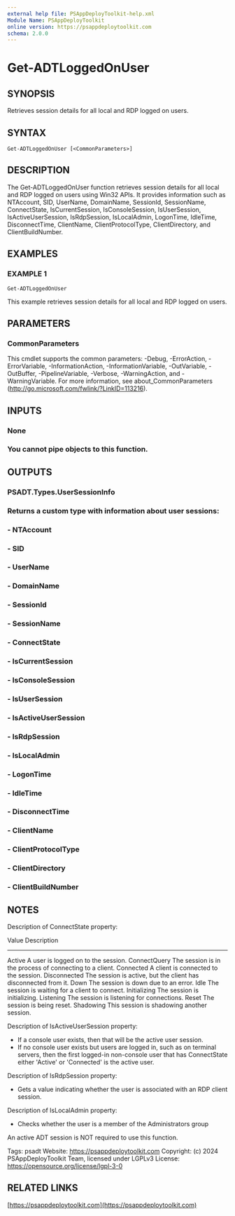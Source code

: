 ```yaml
---
external help file: PSAppDeployToolkit-help.xml
Module Name: PSAppDeployToolkit
online version: https://psappdeploytoolkit.com
schema: 2.0.0
---
```


# Get-ADTLoggedOnUser

## SYNOPSIS
Retrieves session details for all local and RDP logged on users.

## SYNTAX

```
Get-ADTLoggedOnUser [<CommonParameters>]
```

## DESCRIPTION
The Get-ADTLoggedOnUser function retrieves session details for all local and RDP logged on users using Win32 APIs.
It provides information such as NTAccount, SID, UserName, DomainName, SessionId, SessionName, ConnectState, IsCurrentSession, IsConsoleSession, IsUserSession, IsActiveUserSession, IsRdpSession, IsLocalAdmin, LogonTime, IdleTime, DisconnectTime, ClientName, ClientProtocolType, ClientDirectory, and ClientBuildNumber.

## EXAMPLES

### EXAMPLE 1
```
Get-ADTLoggedOnUser
```

This example retrieves session details for all local and RDP logged on users.

## PARAMETERS

### CommonParameters
This cmdlet supports the common parameters: -Debug, -ErrorAction, -ErrorVariable, -InformationAction, -InformationVariable, -OutVariable, -OutBuffer, -PipelineVariable, -Verbose, -WarningAction, and -WarningVariable.
For more information, see about_CommonParameters (http://go.microsoft.com/fwlink/?LinkID=113216).

## INPUTS

### None
### You cannot pipe objects to this function.
## OUTPUTS

### PSADT.Types.UserSessionInfo
### Returns a custom type with information about user sessions:
### - NTAccount
### - SID
### - UserName
### - DomainName
### - SessionId
### - SessionName
### - ConnectState
### - IsCurrentSession
### - IsConsoleSession
### - IsUserSession
### - IsActiveUserSession
### - IsRdpSession
### - IsLocalAdmin
### - LogonTime
### - IdleTime
### - DisconnectTime
### - ClientName
### - ClientProtocolType
### - ClientDirectory
### - ClientBuildNumber
## NOTES
Description of ConnectState property:

Value        Description
-----        -----------
Active       A user is logged on to the session.
ConnectQuery The session is in the process of connecting to a client.
Connected    A client is connected to the session.
Disconnected The session is active, but the client has disconnected from it.
Down         The session is down due to an error.
Idle         The session is waiting for a client to connect.
Initializing The session is initializing.
Listening    The session is listening for connections.
Reset        The session is being reset.
Shadowing    This session is shadowing another session.

Description of IsActiveUserSession property:
- If a console user exists, then that will be the active user session.
- If no console user exists but users are logged in, such as on terminal servers, then the first logged-in non-console user that has ConnectState either 'Active' or 'Connected' is the active user.

Description of IsRdpSession property:
- Gets a value indicating whether the user is associated with an RDP client session.

Description of IsLocalAdmin property:
- Checks whether the user is a member of the Administrators group

An active ADT session is NOT required to use this function.

Tags: psadt
Website: https://psappdeploytoolkit.com
Copyright: (c) 2024 PSAppDeployToolkit Team, licensed under LGPLv3
License: https://opensource.org/license/lgpl-3-0

## RELATED LINKS

[https://psappdeploytoolkit.com](https://psappdeploytoolkit.com)

